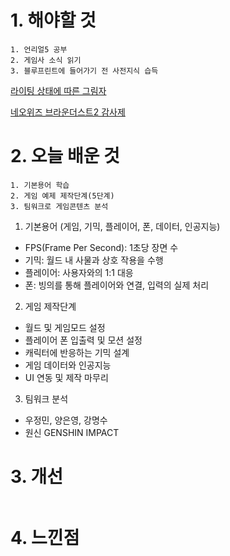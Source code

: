 # 1. 해야할 것
```
1. 언리얼5 공부
2. 게임사 소식 읽기
3. 블루프린트에 들어가기 전 사전지식 습득
```
[라이팅 상태에 따른 그림자](https://dev.epicgames.com/community/learning/courses/AdE/unreal-engine-8807c3/OLw4/unreal-engine-50f739)

[네오위즈 브라운더스트2 감사제](https://www.neowiz.com/neowiz/media/press/3036)


# 2. 오늘 배운 것

```
1. 기본용어 학습
2. 게임 예제 제작단계(5단계)
3. 팀워크로 게임콘텐츠 분석
```
1. 기본용어 (게임, 기믹, 플레이어, 폰, 데이터, 인공지능)
-  FPS(Frame Per Second): 1초당 장면 수
-  기믹: 월드 내 사물과 상호 작용을 수행
-  플레이어: 사용자와의 1:1 대응
-  폰: 빙의를 통해 플레이어와 연결, 입력의 실제 처리

2. 게임 제작단계
-  월드 및 게임모드 설정
-  플레이어 폰 입출력 및 모션 설정
-  캐릭터에 반응하는 기믹 설계
-  게임  데이터와 인공지능
-  UI 연동 및 제작 마무리

3. 팀워크 분석
-  우정민, 양은영, 강명수
-  원신 GENSHIN IMPACT


# 3. 개선
```

```

# 4. 느낀점
```

```

